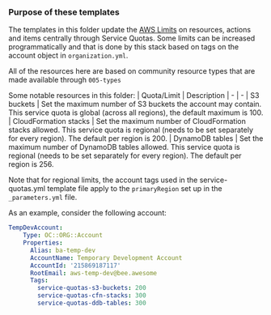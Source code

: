 ### Purpose of these templates
The templates in this folder update the [AWS Limits](https://docs.aws.amazon.com/general/latest/gr/aws_service_limits.html) on resources, actions and items centrally through Service Quotas. Some limits can be increased programmatically and that is done by this stack based on tags on the account object in `organization.yml`.

All of the resources here are based on community resource types that are made available through `005-types`

Some notable resources in this folder:
| Quota/Limit | Description
| - | -
| S3 buckets | Set the maximum number of S3 buckets the account may contain. This service quota is global (across all regions), the default maximum is 100.
| CloudFormation stacks | Set the maximum number of CloudFormation stacks allowed. This service quota is regional (needs to be set separately for every region). The default per region is 200.
| DynamoDB tables | Set the maximum number of DynamoDB tables allowed. This service quota is regional (needs to be set separately for every region). The default per region is 256.

Note that for regional limits, the account tags used in the service-quotas.yml template file apply to the `primaryRegion` set up in the  `_parameters.yml` file.

As an example, consider the following account:

```  yaml
TempDevAccount:
    Type: OC::ORG::Account
    Properties:
      Alias: ba-temp-dev
      AccountName: Temporary Development Account
      AccountId: '215869187117'
      RootEmail: aws-temp-dev@bee.awesome
      Tags:
        service-quotas-s3-buckets: 200
        service-quotas-cfn-stacks: 300
        service-quotas-ddb-tables: 300
```
